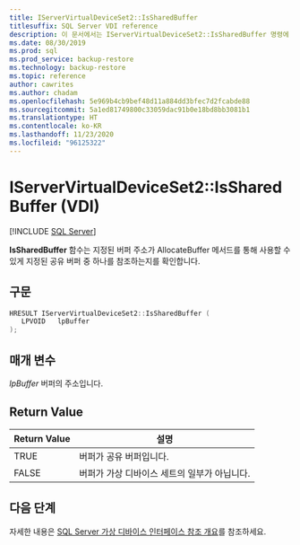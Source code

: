 ```yaml
---
title: IServerVirtualDeviceSet2::IsSharedBuffer
titlesuffix: SQL Server VDI reference
description: 이 문서에서는 IServerVirtualDeviceSet2::IsSharedBuffer 명령에 대한 참조를 제공합니다.
ms.date: 08/30/2019
ms.prod: sql
ms.prod_service: backup-restore
ms.technology: backup-restore
ms.topic: reference
author: cawrites
ms.author: chadam
ms.openlocfilehash: 5e969b4cb9bef48d11a884dd3bfec7d2fcabde88
ms.sourcegitcommit: 5a1ed81749800c33059dac91b0e18bd8bb3081b1
ms.translationtype: HT
ms.contentlocale: ko-KR
ms.lasthandoff: 11/23/2020
ms.locfileid: "96125322"
---
```

# <a name="iservervirtualdeviceset2issharedbuffer-vdi"></a>IServerVirtualDeviceSet2::IsSharedBuffer (VDI)

[!INCLUDE [SQL Server](../../../includes/applies-to-version/sqlserver.md)]

**IsSharedBuffer** 함수는 지정된 버퍼 주소가 AllocateBuffer 메서드를 통해 사용할 수 있게 지정된 공유 버퍼 중 하나를 참조하는지를 확인합니다.

## <a name="syntax"></a>구문

```c
HRESULT IServerVirtualDeviceSet2::IsSharedBuffer (
   LPVOID   lpBuffer
);
```

## <a name="parameters"></a>매개 변수

*lpBuffer* 버퍼의 주소입니다.

## <a name="return-value"></a>Return Value

|Return Value | 설명 |
|---|---|
| TRUE | 버퍼가 공유 버퍼입니다. |
| FALSE | 버퍼가 가상 디바이스 세트의 일부가 아닙니다. |

## <a name="next-steps"></a>다음 단계

자세한 내용은 [SQL Server 가상 디바이스 인터페이스 참조 개요](reference-virtual-device-interface.md)를 참조하세요.